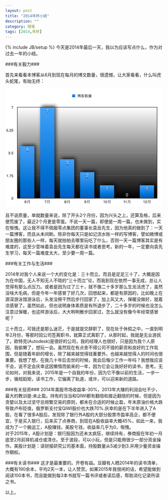 ```yaml
---
layout: post
title: "2014年终小结"
description: ""
category: 随笔
tags: [2014,年终]
---
```

{% include JB/setup %}
今天是2014年最后一天，我以为应该写点什么，作为对过去一年的小结。

###有关毅力###

首先来看看本博客从6月到现在每月的博文数量，很遗憾，让大家看看，什么叫虎头蛇尾，有始无终：

![2014blogdata](/assets/image/2014blogData.png)

且不说质量，单就数量来说，除了开头2个月份，因为兴头之上，还算及格，后来便荒废了，最近2个月更是零蛋。不说一天一篇，即便是一周一篇，也未做到，实在惭愧。这让我不得不佩服零点集团的董事长袁岳先生，因为他真的做到了：一天一篇博客，而且从未间断。除非你每天只是如记流水账一样的写博客，譬如微博或朋友圈的那些人一样，每天就拍拍去哪里玩吃了什么，否则一天一篇博客其实是有难度的，这至少意味着袁岳先生每天都在读书或者思考。新的一年，一定要向袁先生学习，每天一篇难度太大，至少要一周一篇。

###有关工作与生活###

2014年对我个人来说一个大的变化是：三十而立。而且是足足三十了，大概是因为在中国，无人不知无人不晓的“三十而立”论，而我到现在依然一事无成，总让人觉得有那么点压力。或者是因为过了三十，就不像二十多岁那么生龙活虎了，虽然没啥大毛病，但是今年一年感冒了好几次，回想起来，都是有原因的，比如晚上在源深游泳馆游泳后，头发没擦干然后步行回家了，加上风又大，保暖没做好，就着凉感冒了。虽然如此，但也说明身体素质是有所退步了，二十多岁的时候也没怎么注意过保暖，也这样游泳后，大大咧咧散步回家过，怎么就没有像今年经常感冒呢？

三十而立，可我还是那么迷茫，于是就提交辞职了，现在处于休假之中，一直到明年2月份，等那时回公司签离职书，就算正式离职了，从那时起，我就是无业游民了。欧特克(Autodesk)是很好的公司，我的经理人也很好，只是因为我个人原因，我偷懒了，想玩一会。虽然现在有点舍不得公司不错的薪资和良好的工作氛围，但是随着年龄的增长，除了越来越觉得钱重要外，也越来越觉得人的时间也很重要。我想了想，在我几十年后去世的时候，我会后悔少工作一年吗？我想我应该不会，说不定会庆幸这因懒惰而偷来的一年，因为它会让我好好的读书，思考。无论如何，对我来说，2015年是一个自我的年份，因为它不像以前的生活，一步一步，循规蹈矩，读书工作，它偏离了轨道，或许，可以迎来新的道路。

###有关投资###
2014年美股市场收益率-30%，2013年大赚的利润会吐不少，最大的教训是:未止盈。持有的当当和QIWI都有翻倍和接近翻倍的时候，但是因为贪婪以及太过坚守忌频繁交易的原则，都未在合适的时候止盈，年末原油价格大跌导致卢布贬值，俄罗斯支付宝QIWI股价也大跌70%.庆幸的是在下半年进入了A股，在看了很多A股后，发现除了银行外A股的大部分股票市盈率高企，都不便宜，于是买入银行，后来买了点券商，到现在A股收益率大概45%，如此一来，我成为了一个搬运工，A股赚钱，美股亏钱，收益率几乎为0，惭愧。    
对于2015年，A股计划是：银行股因为还未太疯狂，继续持有，券商股在年初一月底至2月前择机减仓或清仓。至于波段，可以小玩，但是只能用很少一部分资金操作。美股计划是：读财报研究公司基本面，持股数量从5减少到3.并用少量资金操作期权。

###有关读书###
这才是最重要的。开卷有益。豆瓣有人晒2014年的读书清单，大概有190余本，平均2天一本，让人赞赏。如果2015年我很闲的话，希望能做到阅读100本书，而且能做到每3本书就写一篇书评或者读后感，帮助消化记录所读之书。

以上。

